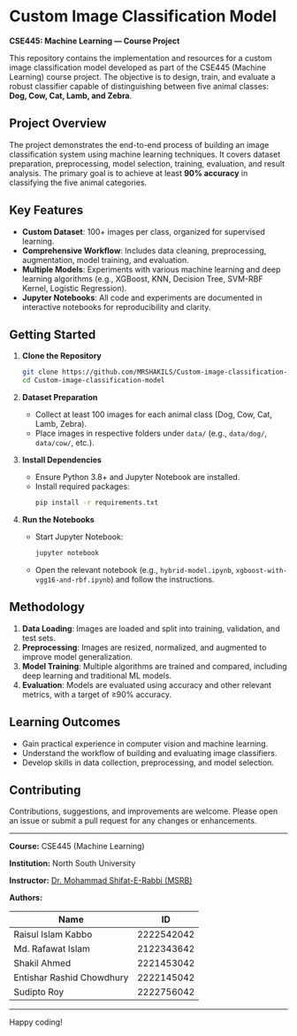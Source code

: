 
# Custom Image Classification Model

**CSE445: Machine Learning — Course Project**

This repository contains the implementation and resources for a custom image classification model developed as part of the CSE445 (Machine Learning) course project. The objective is to design, train, and evaluate a robust classifier capable of distinguishing between five animal classes: **Dog, Cow, Cat, Lamb, and Zebra**.

## Project Overview

The project demonstrates the end-to-end process of building an image classification system using machine learning techniques. It covers dataset preparation, preprocessing, model selection, training, evaluation, and result analysis. The primary goal is to achieve at least **90% accuracy** in classifying the five animal categories.

## Key Features

- **Custom Dataset**: 100+ images per class, organized for supervised learning.
- **Comprehensive Workflow**: Includes data cleaning, preprocessing, augmentation, model training, and evaluation.
- **Multiple Models**: Experiments with various machine learning and deep learning algorithms (e.g., XGBoost, KNN, Decision Tree, SVM-RBF Kernel, Logistic Regression).
- **Jupyter Notebooks**: All code and experiments are documented in interactive notebooks for reproducibility and clarity.

## Getting Started

1. **Clone the Repository**
   ```bash
   git clone https://github.com/MRSHAKILS/Custom-image-classification-model.git
   cd Custom-image-classification-model
   ```

2. **Dataset Preparation**
   - Collect at least 100 images for each animal class (Dog, Cow, Cat, Lamb, Zebra).
   - Place images in respective folders under `data/` (e.g., `data/dog/`, `data/cow/`, etc.).

3. **Install Dependencies**
   - Ensure Python 3.8+ and Jupyter Notebook are installed.
   - Install required packages:
     ```bash
     pip install -r requirements.txt
     ```

4. **Run the Notebooks**
   - Start Jupyter Notebook:
     ```bash
     jupyter notebook
     ```
   - Open the relevant notebook (e.g., `hybrid-model.ipynb`, `xgboost-with-vgg16-and-rbf.ipynb`) and follow the instructions.

## Methodology

1. **Data Loading**: Images are loaded and split into training, validation, and test sets.
2. **Preprocessing**: Images are resized, normalized, and augmented to improve model generalization.
3. **Model Training**: Multiple algorithms are trained and compared, including deep learning and traditional ML models.
4. **Evaluation**: Models are evaluated using accuracy and other relevant metrics, with a target of ≥90% accuracy.

## Learning Outcomes

- Gain practical experience in computer vision and machine learning.
- Understand the workflow of building and evaluating image classifiers.
- Develop skills in data collection, preprocessing, and model selection.

## Contributing

Contributions, suggestions, and improvements are welcome. Please open an issue or submit a pull request for any changes or enhancements.


---

**Course:** CSE445 (Machine Learning)

**Institution:** North South University

**Instructor:** [Dr. Mohammad Shifat-E-Rabbi (MSRB)](https://ece.northsouth.edu/people/dr-mohammad-shifat-e-rabbi/)

**Authors:**

| Name                         | ID         |
|------------------------------|------------|
| Raisul Islam Kabbo           | 2222542042 |
| Md. Rafawat Islam            | 2122343642 |
| Shakil Ahmed                 | 2221453042 |
| Entishar Rashid Chowdhury    | 2222145042 |
| Sudipto Roy                  | 2222756042 |

---

Happy coding! 
